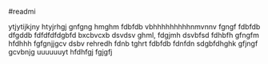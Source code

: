 #readmi

ytjytijkjny
htyjrhgj
gnfgng
hmghm
fdbfdb
vbhhhhhhhhhnmvnnv
fgngf
fdbfdb
dfgddb
fdfdfdfdgbfd
bxcbvcxb
dsvdsv
ghml,
fdgjmh
dsvbfsd
fdhbfh
gfngfm
hfdhhh
fgfgnjjgcv
dsbv
rehredh
fdnb
tghrt
fdbfdb
fdnfdn
sdgbfdhghk
gfjngf
gcvbnjg
uuuuuuyt
hfdhfgj
fgjgfj
